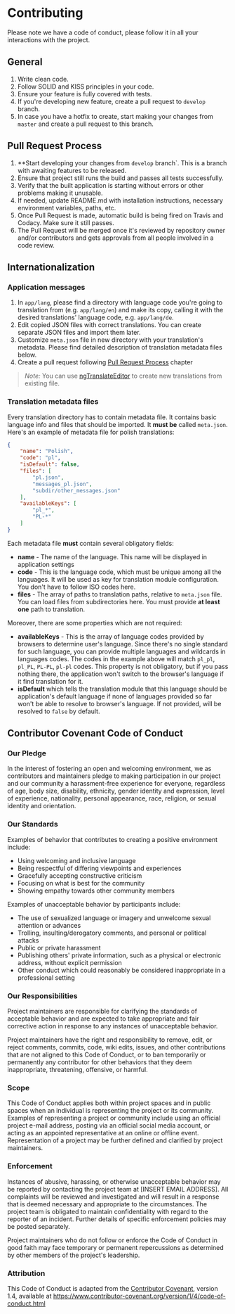 # Contributing

Please note we have a code of conduct, please follow it in all your interactions with the project.

## General

1. Write clean code.
2. Follow SOLID and KISS principles in your code.
3. Ensure your feature is fully covered with tests.
4. If you're developing new feature, create a pull request to `develop` branch.
5. In case you have a hotfix to create, start making your changes from `master` and create a pull request to this branch.

## Pull Request Process

1. **Start developing your changes from `develop` branch`. This is a branch with awaiting features to be released.
2. Ensure that project still runs the build and passes all tests successfully.
2. Verify that the built application is starting without errors or other problems making it unusable. 
3. If needed, update README.md with installation instructions, necessary environment variables, paths, etc. 
4. Once Pull Request is made, automatic build is being fired on Travis and Codacy. Make sure it still passes.
5. The Pull Request will be merged once it's reviewed by repository owner and/or contributors 
and gets approvals from all people involved in a code review.

## Internationalization

### Application messages

1. In `app/lang`, please find a directory with language code you're going to translation from (e.g. `app/lang/en`) 
and make its copy, calling it with the desired translations' language code, e.g. `app/lang/de`.
2. Edit copied JSON files with correct translations. You can create separate JSON files and import them later.
3. Customize `meta.json` file in new directory with your translation's metadata. Please find detailed description of 
translation metadata files below. 
4. Create a pull request following [Pull Request Process](#pull-request-process) chapter

> *Note:* You can use [ngTranslateEditor](http://mrhieu.github.io/ngTranslateEditor) to create new translations 
from existing file.


### Translation metadata files

Every translation directory has to contain metadata file. It contains basic language info and files that should be imported. 
It **must be** called `meta.json`. Here's an example of metadata file for polish translations:

```json
{
    "name": "Polish",
    "code": "pl",
    "isDefault": false,
    "files": [
        "pl.json",
        "messages_pl.json",
        "subdir/other_messages.json"
    ],
    "availableKeys": [
        "pl_*",
        "PL-*"
    ]
}
```

Each metadata file **must** contain several obligatory fields:

* **name** - The name of the language. This name will be displayed in application settings
* **code** - This is the language code, which must be unique among all the languages. It will be used as key for translation
module configuration. You don't have to follow ISO codes here.
* **files** - The array of paths to translation paths, relative to `meta.json` file. You can load files from subdirectories here.
You must provide **at least one** path to translation.

Moreover, there are some properties which are not required: 
* **availableKeys** - This is the array of language codes provided by browsers to determine user's language. Since there's
no single standard for such language, you can provide multiple languages and wildcards in languages codes.
The codes in the example above will match `pl_pl`, `pl_PL`, `PL-PL`, `pl-pl` codes. This property is not obligatory, but if you
pass nothing there, the application won't switch to the browser's language if it find translation for it.
* **isDefault** which tells the translation module that this language should be application's default language if none of languages
provided so far won't be able to resolve to browser's language. If not provided, will be resolved to `false` by default.

## Contributor Covenant Code of Conduct

### Our Pledge

In the interest of fostering an open and welcoming environment, we as
contributors and maintainers pledge to making participation in our project and
our community a harassment-free experience for everyone, regardless of age, body
size, disability, ethnicity, gender identity and expression, level of experience,
nationality, personal appearance, race, religion, or sexual identity and
orientation.

### Our Standards

Examples of behavior that contributes to creating a positive environment
include:

* Using welcoming and inclusive language
* Being respectful of differing viewpoints and experiences
* Gracefully accepting constructive criticism
* Focusing on what is best for the community
* Showing empathy towards other community members

Examples of unacceptable behavior by participants include:

* The use of sexualized language or imagery and unwelcome sexual attention or
  advances
* Trolling, insulting/derogatory comments, and personal or political attacks
* Public or private harassment
* Publishing others' private information, such as a physical or electronic
  address, without explicit permission
* Other conduct which could reasonably be considered inappropriate in a
  professional setting

### Our Responsibilities

Project maintainers are responsible for clarifying the standards of acceptable
behavior and are expected to take appropriate and fair corrective action in
response to any instances of unacceptable behavior.

Project maintainers have the right and responsibility to remove, edit, or
reject comments, commits, code, wiki edits, issues, and other contributions
that are not aligned to this Code of Conduct, or to ban temporarily or
permanently any contributor for other behaviors that they deem inappropriate,
threatening, offensive, or harmful.

### Scope

This Code of Conduct applies both within project spaces and in public spaces
when an individual is representing the project or its community. Examples of
representing a project or community include using an official project e-mail
address, posting via an official social media account, or acting as an appointed
representative at an online or offline event. Representation of a project may be
further defined and clarified by project maintainers.

### Enforcement

Instances of abusive, harassing, or otherwise unacceptable behavior may be
reported by contacting the project team at [INSERT EMAIL ADDRESS]. All
complaints will be reviewed and investigated and will result in a response that
is deemed necessary and appropriate to the circumstances. The project team is
obligated to maintain confidentiality with regard to the reporter of an incident.
Further details of specific enforcement policies may be posted separately.

Project maintainers who do not follow or enforce the Code of Conduct in good
faith may face temporary or permanent repercussions as determined by other
members of the project's leadership.

### Attribution

This Code of Conduct is adapted from the [Contributor Covenant][homepage], version 1.4,
available at https://www.contributor-covenant.org/version/1/4/code-of-conduct.html

[homepage]: https://www.contributor-covenant.org
